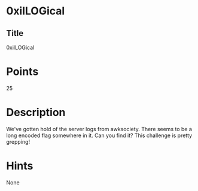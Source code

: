 # 0xilLOGical

## Title
0xilLOGical

# Points
25

# Description

We've gotten hold of the server logs from awksociety. There seems to be a long encoded flag somewhere in it.
Can you find it? This challenge is pretty grepping!

# Hints
None

